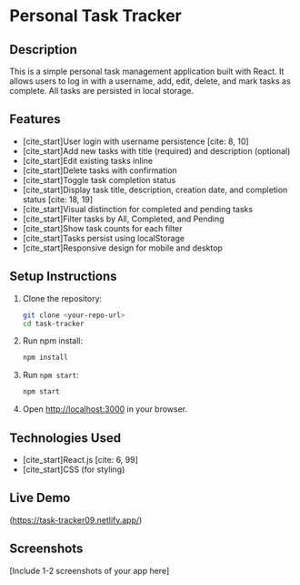 # Personal Task Tracker

## Description
This is a simple personal task management application built with React. It allows users to log in with a username, add, edit, delete, and mark tasks as complete. All tasks are persisted in local storage.

## Features
* [cite_start]User login with username persistence [cite: 8, 10]
* [cite_start]Add new tasks with title (required) and description (optional) 
* [cite_start]Edit existing tasks inline 
* [cite_start]Delete tasks with confirmation 
* [cite_start]Toggle task completion status 
* [cite_start]Display task title, description, creation date, and completion status [cite: 18, 19]
* [cite_start]Visual distinction for completed and pending tasks 
* [cite_start]Filter tasks by All, Completed, and Pending 
* [cite_start]Show task counts for each filter 
* [cite_start]Tasks persist using localStorage 
* [cite_start]Responsive design for mobile and desktop 

## Setup Instructions
1.  Clone the repository:
    ```bash
    git clone <your-repo-url>
    cd task-tracker
    ```
2.  Run npm install:
    ```bash
    npm install
    ```
3.  Run `npm start`:
    ```bash
    npm start
    ```
4.  Open [http://localhost:3000](http://localhost:3000) in your browser.

## Technologies Used
* [cite_start]React.js [cite: 6, 99]
* [cite_start]CSS (for styling) 

## Live Demo
(https://task-tracker09.netlify.app/)

## Screenshots
[Include 1-2 screenshots of your app here]
